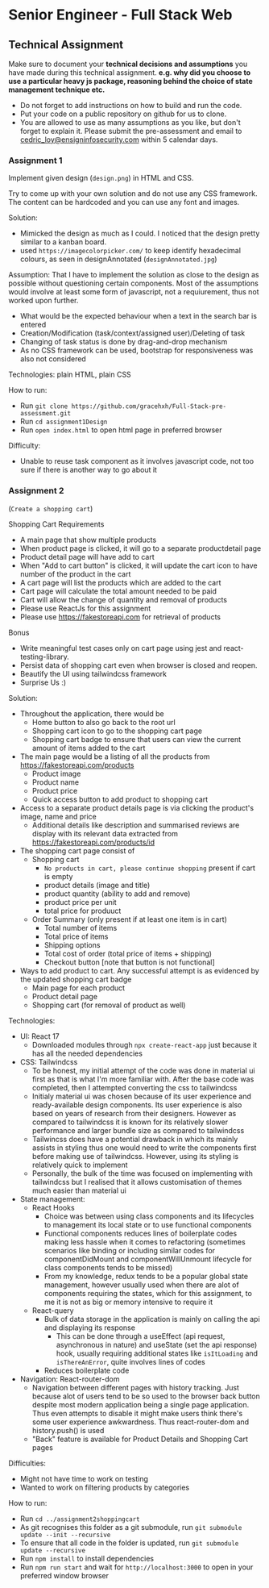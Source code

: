 # Senior Engineer - Full Stack Web

## Technical Assignment

Make sure to document your **technical decisions and assumptions** you have made during this technical assignment. **e.g. why did you choose to use a particular heavy js package, reasoning behind the choice of state management technique etc.**

- Do not forget to add instructions on how to build and run the code.
- Put your code on a public repository on github for us to clone.
- You are allowed to use as many assumptions as you like, but don't forget to explain it.
  Please submit the pre-assessment and email to cedric_loy@ensigninfosecurity.com within 5 calendar days.

### Assignment 1

Implement given design (`design.png`) in HTML and CSS.

Try to come up with your own solution and do not use any CSS framework. The content can be hardcoded and you can use any font and images.

Solution:
- Mimicked the design as much as I could. I noticed that the design pretty similar to a kanban board.
- used `https://imagecolorpicker.com/` to keep identify hexadecimal colours, as seen in designAnnotated (`designAnnotated.jpg`)

Assumption:
That I have to implement the solution as close to the design as possible without questioning certain components. Most of the assumptions would involve at least some form of javascript, not a requiurement, thus not worked upon further.
- What would be the expected behaviour when a text in the search bar is entered
- Creation/Modification (task/context/assigned user)/Deleting of task
- Changing of task status is done by drag-and-drop mechanism
- As no CSS framework can be used, bootstrap for responsiveness was also not considered

Technologies: plain HTML, plain CSS

How to run:
- Run `git clone https://github.com/gracehxh/Full-Stack-pre-assessment.git`
- Run `cd assignment1Design`
- Run `open index.html` to open html page in preferred browser

Difficulty:
- Unable to reuse task component as it involves javascript code, not too sure if there is another way to go about it

### Assignment 2

(`Create a shopping cart`)

Shopping Cart Requirements

- A ​main page​ that show multiple products
- When product page is clicked, it will go to a separate product ​detail page​
- Product ​detail page​ will have add to cart
- When "​Add to cart button​" is clicked, it will update the cart icon to have number of the product in the cart
- A ​cart page​ will list the products which are added to the cart
- Cart page will calculate the total amount needed to be paid
- Cart will allow the change of quantity and removal of products
- Please use ReactJs for this assignment
- Please use https://fakestoreapi.com for retrieval of products

Bonus

- Write meaningful test cases only on cart page using jest and react-testing-library.
- Persist data of shopping cart even when browser is closed and reopen.
- Beautify the UI using tailwindcss framework
- Surprise Us :)

Solution:
- Throughout the application, there would be
    - Home button to also go back to the root url
    - Shopping cart icon to go to the shopping cart page
    - Shopping cart badge to ensure that users can view the current amount of items added to the cart
- The main page would be a listing of all the products from https://fakestoreapi.com/products
    - Product image
    - Product name
    - Product price
    - Quick access button to add product to shopping cart
- Access to a separate product details page is via clicking the product's image, name and price
    - Additional details like description and summarised reviews are display with its relevant data extracted from https://fakestoreapi.com/products/id
- The shopping cart page consist of
    - Shopping cart
        - `No products in cart, please continue shopping` present if cart is empty
        - product details (image and title)
        - product quantity (ability to add and remove)
        - product price per unit
        - total price for produuct
    - Order Summary (only present if at least one item is in cart)
        - Total number of items
        - Total price of items
        - Shipping options
        - Total cost of order (total price of items + shipping)
        - Checkout button [note that button is not functional]
- Ways to add product to cart. Any successful attempt is as evidenced by the updated shopping cart badge
    - Main page for each product
    - Product detail page
    - Shopping cart (for removal of product as well)

Technologies:
- UI: React 17 
    - Downloaded modules through `npx create-react-app` just because it has all the needed dependencies
- CSS: Tailwindcss
    - To be honest, my initial attempt of the code was done in material ui first as that is what I'm more familiar with. After the base code was completed, then I attempted converting the css to tailwindcss
    - Initialy material ui was chosen because of its user experience and ready-available design components. Its user experience is also based on years of research from their designers. However as compared to tailwindcss it is known for its relatively slower performance and larger bundle size as compared to tailwindcss
    - Tailwincss does have a potential drawback in which its mainly assists in styling thus one would need to write the components first before making use of tailwindcss. However, using its styling is relatively quick to implement
    - Personally, the bulk of the time was focused on implementing with tailwindcss but I realised that it allows customisation of themes much easier than material ui
- State management: 
    - React Hooks
        - Choice was between using class components and its lifecycles to management its local state or to use functional components 
        - Functional components reduces lines of boilerplate codes making less hassle when it comes to refactoring (sometimes scenarios like binding or including similar codes for componentDidMount and componentWillUnmount lifecycle for class components tends to be missed)
        - From my knowledge, redux tends to be a popular global state management, however usually used when there are alot of components requiring the states, which for this assignment, to me it is not as big or memory intensive to require it
    - React-query
        - Bulk of data storage in the application is mainly on calling the api and displaying its response
            - This can be done through a useEffect (api request, asynchronous in nature) and useState (set the api response) hook, usually requiring additional states like `isItLoading` and `isThereAnError`, quite involves lines of codes
        - Reduces boilerplate code
- Navigation: React-router-dom
    - Navigation between different pages with history tracking. Just because alot of users tend to be so used to the browser back button despite most modern application being a single page application. Thus even attempts to disable it might make users think there's some user experience awkwardness. Thus react-router-dom and history.push() is used
    - "Back" feature is available for Product Details and Shopping Cart pages

Difficulties:
- Might not have time to work on testing
- Wanted to work on filtering products by categories 


How to run:
- Run `cd ../assignment2shoppingcart`
- As git recognises this folder as a git submodule, run `git submodule update --init --recursive`
- To ensure that all code in the folder is updated, run `git submodule update --recursive`
- Run `npm install` to install dependencies
- Run `npm run start` and wait for `http://localhost:3000` to open in your preferred window browser